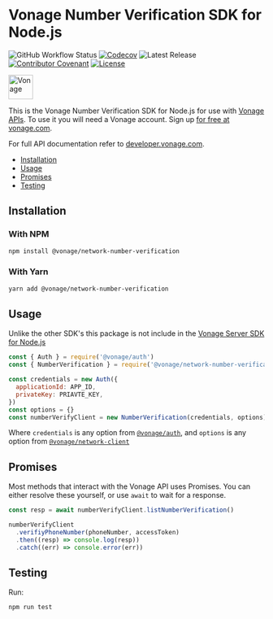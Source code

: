 # Vonage Number Verification SDK for Node.js

![GitHub Workflow Status](https://img.shields.io/github/actions/workflow/status/vonage/vonage-node-sdk/ci.yml?branch=3.x) [![Codecov](https://img.shields.io/codecov/c/github/vonage/vonage-node-sdk?label=Codecov&logo=codecov&style=flat-square)](https://codecov.io/gh/Vonage/vonage-server-sdk) ![Latest Release](https://img.shields.io/npm/v/@vonage/network-number-verification?label=%40vonage%2Fnetwork-number-verification&style=flat-square) [![Contributor Covenant](https://img.shields.io/badge/Contributor%20Covenant-v2.0%20adopted-ff69b4.svg?style=flat-square)](../../CODE_OF_CONDUCT.md) [![License](https://img.shields.io/npm/l/@vonage/accounts?label=License&style=flat-square)][license]

<img src="https://developer.nexmo.com/images/logos/vbc-logo.svg" height="48px" alt="Vonage" />

This is the Vonage Number Verification SDK for Node.js for use with [Vonage APIs](https://www.vonage.com/).
To use it you will need a Vonage account. Sign up [for free at vonage.com][signup].

For full API documentation refer to [developer.vonage.com](https://developer.vonage.com/).

-   [Installation](#installation)
-   [Usage](#usage)
-   [Promises](#promises)
-   [Testing](#testing)

## Installation

### With NPM

```bash
npm install @vonage/network-number-verification
```

### With Yarn

```bash
yarn add @vonage/network-number-verification
```

## Usage

Unlike the other SDK's this package is not include in the [Vonage Server SDK for Node.js](https://github.com/vonage/vonage-node-sdk)

```js
const { Auth } = require('@vonage/auth')
const { NumberVerification } = require('@vonage/network-number-verification')

const credentials = new Auth({
  applicationId: APP_ID,
  privateKey: PRIAVTE_KEY,
})
const options = {}
const numberVerifyClient = new NumberVerification(credentials, options)
```

Where `credentials` is any option from [`@vonage/auth`](https://github.com/Vonage/vonage-node-sdk/blob/3.x/packages/auth/README.md#options),
and `options` is any option from [`@vonage/network-client`](https://github.com/Vonage/vonage-node-sdk/blob/3.x/packages/network-client/README.md#options)

## Promises

Most methods that interact with the Vonage API uses Promises. You can either resolve these yourself, or use `await` to wait for a response.

```js
const resp = await numberVerifyClient.listNumberVerification()

numberVerifyClient
  .verifiyPhoneNumber(phoneNumber, accessToken)
  .then((resp) => console.log(resp))
  .catch((err) => console.error(err))
```

## Testing

Run:

```bash
npm run test
```

[signup]: https://dashboard.nexmo.com/sign-up?utm_source=DEV_REL&utm_medium=github&utm_campaign=node-server-sdk
[license]: ../../LICENSE.txt
